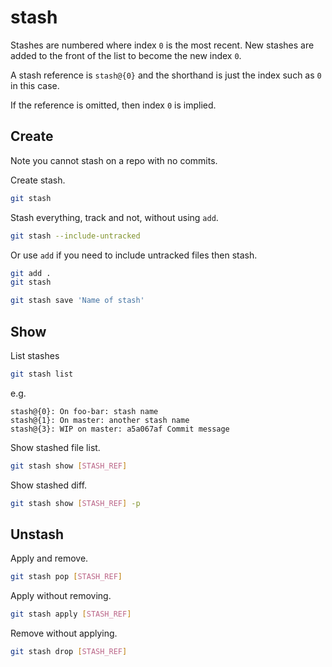 # stash

Stashes are numbered where index `0` is the most recent. New stashes are added to the front of the list to become the new index `0`.

A stash reference is `stash@{0}` and the shorthand is just the index such as `0` in this case.

If the reference is omitted, then index `0` is implied.


## Create

Note you cannot stash on a repo with no commits.

Create stash.

```sh
git stash
```


Stash everything, track and not, without using `add`.

```sh
git stash --include-untracked
```

Or use `add` if you need to include untracked files then stash.

```sh
git add .
git stash
```

```sh
git stash save 'Name of stash'
```


## Show

List stashes

```sh
git stash list
```
e.g.
```
stash@{0}: On foo-bar: stash name
stash@{1}: On master: another stash name
stash@{3}: WIP on master: a5a067af Commit message
```

Show stashed file list.

```sh
git stash show [STASH_REF]
```

Show stashed diff.

```sh
git stash show [STASH_REF] -p
```

## Unstash

Apply and remove.

```sh
git stash pop [STASH_REF]
```

Apply without removing.

```sh
git stash apply [STASH_REF]
```

Remove without applying.

```sh
git stash drop [STASH_REF]
```
